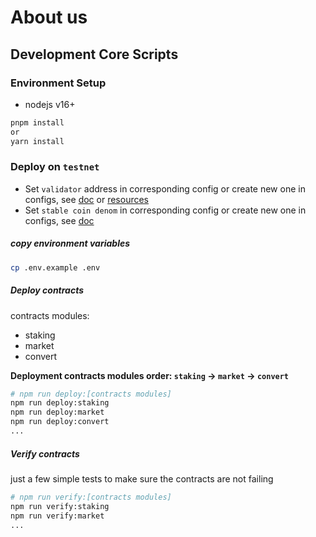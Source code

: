 # About us

## Development Core Scripts

### Environment Setup

- nodejs v16+

```sh
pnpm install
or
yarn install
```

### Deploy on `testnet`

- Set `validator` address in corresponding config or create new one in configs, see [doc](https://docs.seinetwork.io/develop/get-started#3.-run-a-chain-locally) or [resources](https://docs.sei.io/develop/resources)
- Set `stable coin denom` in corresponding config or create new one in configs, see [doc](https://docs.seinetwork.io/advanced/tokenfactory)

##### copy environment variables

```sh
cp .env.example .env
```

##### Deploy contracts

contracts modules:
- staking
- market
- convert

**Deployment contracts modules order: `staking` -> `market` -> `convert`**

```sh
# npm run deploy:[contracts modules]
npm run deploy:staking
npm run deploy:market
npm run deploy:convert
...

```

##### Verify contracts

just a few simple tests to make sure the contracts are not failing

```sh
# npm run verify:[contracts modules]
npm run verify:staking
npm run verify:market
...

```
